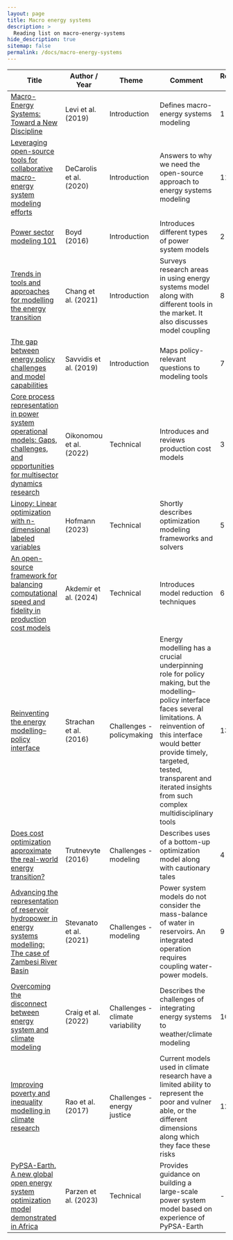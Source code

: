 ```yaml
---
layout: page
title: Macro energy systems
description: >
  Reading list on macro-energy-systems
hide_description: true
sitemap: false
permalink: /docs/macro-energy-systems
---
```


| **Title** | **Author / Year** | **Theme** | **Comment** | **Recommended Order** |
|-----------|-------------------|-----------|-------------|-----------------------|
| [Macro-Energy Systems: Toward a New Discipline](https://www.sciencedirect.com/science/article/pii/S2542435119303617) | Levi et al. (2019) | Introduction | Defines macro-energy systems modeling | 1 |
| [Leveraging open-source tools for collaborative macro-energy system modeling efforts](https://doi.org/10.1016/j.joule.2020.11.002) | DeCarolis et al. (2020) | Introduction | Answers to why we need the open-source approach to energy systems modeling | 11 |
| [Power sector modeling 101](https://www.energy.gov/sites/prod/files/2016/02/f30/EPSA_Power_Sector_Modeling_FINAL_021816_0.pdf) | Boyd (2016) | Introduction | Introduces different types of power system models | 2 |
| [Trends in tools and approaches for modelling the energy transition](https://doi.org/10.1016/j.apenergy.2021.116731) | Chang et al. (2021) | Introduction | Surveys research areas in using energy systems model along with different tools in the market. It also discusses model coupling | 8 |
| [The gap between energy policy challenges and model capabilities](https://doi.org/10.1016/j.enpol.2018.10.033) | Savvidis et al. (2019) | Introduction | Maps policy-relevant questions to modeling tools | 7 |
| [Core process representation in power system operational models: Gaps, challenges, and opportunities for multisector dynamics research](https://doi.org/10.1016/j.energy.2021.122049) | Oikonomou et al. (2022) | Technical | Introduces and reviews production cost models | 3 |
| [Linopy: Linear optimization with n-dimensional labeled variables](https://doi.org/10.21105/joss.04823) | Hofmann (2023) | Technical | Shortly describes optimization modeling frameworks and solvers | 5 |
| [An open-source framework for balancing computational speed and fidelity in production cost models](https://iopscience.iop.org/article/10.1088/2753-3751/ad1751) | Akdemir et al. (2024) | Technical | Introduces model reduction techniques | 6 |
| [Reinventing the energy modelling–policy interface](https://www.nature.com/articles/nenergy201612) | Strachan et al. (2016) | Challenges - policymaking | Energy modelling has a crucial underpinning role for policy making, but the modelling–policy interface faces several limitations. A reinvention of this interface would better provide timely, targeted, tested, transparent and iterated insights from such complex multidisciplinary tools | 13 |
| [Does cost optimization approximate the real-world energy transition?](https://doi.org/10.1016/j.energy.2016.03.038) | Trutnevyte (2016) | Challenges - modeling | Describes uses of a bottom-up optimization model along with cautionary tales | 4 |
| [Advancing the representation of reservoir hydropower in energy systems modelling: The case of Zambesi River Basin](https://doi.org/10.1371%2Fjournal.pone.0259876)| Stevanato et al. (2021) | Challenges - modeling | Power system models do not consider the mass-balance of water in reservoirs. An integrated operation requires coupling water-power models.| 9 |
| [Overcoming the disconnect between energy system and climate modeling](https://www.sciencedirect.com/science/article/pii/S2542435122002379) | Craig et al. (2022) | Challenges - climate variability | Describes the challenges of integrating energy systems to weather/climate modeling | 10 |
| [Improving poverty and inequality modelling in climate research](https://www.nature.com/articles/s41558-017-0004-x)| Rao et al. (2017) | Challenges - energy justice | Current models used in climate research have a limited ability to represent the poor and vulner able, or the different dimensions along which they face these risks | 12 | 
[PyPSA-Earth. A new global open energy system optimization model demonstrated in Africa](https://doi.org/10.1016/j.apenergy.2023.121096)| Parzen et al. (2023) | Technical | Provides guidance on building a large-scale power system model based on experience of PyPSA-Earth | - |

			










			
